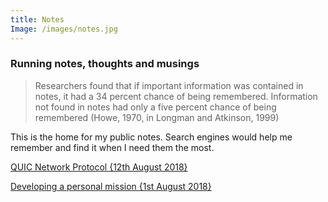 ```yaml
---
title: Notes
Image: /images/notes.jpg
---
```


### Running notes, thoughts and musings
> Researchers found that if important information was contained in notes, it had a 34 percent chance of being remembered. Information not found in notes had only a five percent chance of being remembered (Howe, 1970, in Longman and Atkinson, 1999)

This is the home for my public notes. Search engines would help me remember and find it when I need them the most.

[QUIC Network Protocol {12th August 2018}](/notes/quic-network-protocol)

[Developing a personal mission {1st August 2018}](/notes/developing-a-mission)
